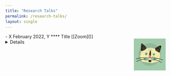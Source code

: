 ```yaml
---
title: "Research Talks"
permalink: /research-talks/
layout: single
---
```


<img src="../images/cat.jpg" style="float:right;width:100px;height:100px;margin-top:15px">
- X February 2022, Y  
****  
Title  
[[Zoom]()]<details>**Abstract:**   
<br>**Bio**: <br></details>  
